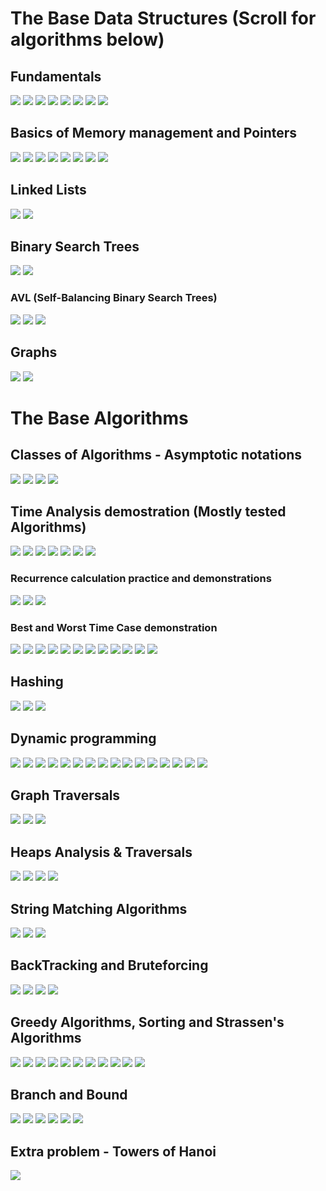 # The Base Data Structures (Scroll for algorithms below)
## Fundamentals
![](image_datastructures/fundamentals_1.jpg)
![](image_datastructures/fundamentals_2.jpg)
![](image_datastructures/fundamentals_3.jpg)
![](image_datastructures/fundamentals_4.jpg)
![](image_datastructures/fundamentals_5.jpg)
![](image_datastructures/ADT.jpg)
![](image_datastructures/Stacks_and_Queues.jpg)
![](image_datastructures/Trees.jpg)
## Basics of Memory management and Pointers
![](images/Basics_1.jpg)
![](images/Basics_2.jpg)
![](images/Basics_3.jpg)
![](images/Basics_4.jpg)
![](images/Basics_5.jpg)
![](images/Basics_6.jpg)
![](images/Basics_7.jpg)
![](images/Basics_8.jpg)
## Linked Lists 
![](images/3.jpg)
![](images/2.jpg)
## Binary Search Trees
![](images/4.jpg)
![](images/5.jpg)
### AVL (Self-Balancing Binary Search Trees)
![](images/AVL_Trees_240416_222627_1.jpg)
![](images/AVL_Trees_240416_222627_2.jpg)
![](images/AVL_Trees_240416_222627_3.jpg)
## Graphs 
![](images/6.jpg)
![](images/7.jpg)
# The Base Algorithms 
## Classes of Algorithms - Asymptotic notations 
![](images/8.jpg)
![](images/9.jpg)
![](images/10.jpg)
![](images/11.jpg)
## Time Analysis demostration (Mostly tested Algorithms)
![](images/TABA_1.jpg)
![](images/TABA_2.jpg)
![](images/TABA_3.jpg)
![](images/TABA_4.jpg)
![](images/TABA_5.jpg)
![](images/TABA_6.jpg)
![](images/TABA_7.jpg)
### Recurrence calculation practice and demonstrations 
![](images/Recurrence_1.jpg)
![](images/Recurrence_2.jpg)
![](images/Recurrence_3.jpg)
### Best and Worst Time Case demonstration 
![](images/ABBW_1.jpg)
![](images/ABBW_2.jpg)
![](images/ABBW_3.jpg)
![](images/ABBW_4.jpg)
![](images/ABBW_5.jpg)
![](images/ABBW_6.jpg)
![](images/ABBW_7.jpg)
![](images/ABBW_8.jpg)
![](images/ABBW_9.jpg)
![](images/ABBW_10.jpg)
![](images/ABBW_11.jpg)
![](images/ABBW_12.jpg)
## Hashing
![](images/Hashing_240416_210636_1.jpg)
![](images/Hashing_240416_210636_2.jpg)
![](images/Hashing_240416_210636_3.jpg)
## Dynamic programming 
![](images/Dynamic_Programming_240416_172831_1.jpg)
![](images/Dynamic_Programming_240416_172831_2.jpg)
![](images/Dynamic_Programming_240416_172831_3.jpg)
![](images/Dynamic_Programming_240416_172831_4.jpg)
![](images/Dynamic_Programming_240416_172831_5.jpg)
![](images/Dynamic_Programming_240416_172831_6.jpg)
![](images/Dynamic_Programming_240416_172831_7.jpg)
![](images/Dynamic_Programming_240416_172831_8.jpg)
![](images/Dynamic_Programming_240416_172831_9.jpg)
![](images/Dynamic_Programming_240416_172831_10.jpg)
![](images/Dynamic_Programming_240416_172831_11.jpg)
![](images/Dynamic_Programming_240416_172831_12.jpg)
![](images/Dynamic_Programming_240416_172831_13.jpg)
![](images/Dynamic_Programming_240416_172831_14.jpg)
![](images/Dynamic_Programming_240416_172831_15.jpg)
![](images/Dynamic_Programming_240416_172831_16.jpg)
## Graph Traversals
![](images/GTBFS_1.jpg)
![](images/GTBFS_2.jpg)
![](images/GTBFS_3.jpg)
## Heaps Analysis & Traversals 
![](images/HEAPS_1.jpg)
![](images/HEAPS_2.jpg)
![](images/HEAPS_3.jpg)
![](images/HEAPS_4.jpg)
## String Matching Algorithms 
![](images/SMA_1.jpg)
![](images/SMA_2.jpg)
![](images/SMA_3.jpg)
## BackTracking and Bruteforcing
![](images/BBF_1.jpg)
![](images/BBF_2.jpg)
![](images/BBF_3.jpg)
![](images/BBF_4.jpg)
## Greedy Algorithms, Sorting and Strassen's Algorithms 
![](images/SSMG_1.jpg)
![](images/SSMG_2.jpg)
![](images/SSMG_3.jpg)
![](images/SSMG_4.jpg)
![](images/SSMG_5.jpg)
![](images/SSMG_6.jpg)
![](images/SSMG_7.jpg)
![](images/SSMG_8.jpg)
![](images/SSMG_9.jpg)
![](images/SSMG_10.jpg)
![](images/SSMG_11.jpg)
## Branch and Bound 
![](images/BB_1.jpg)
![](images/BB_2.jpg)
![](images/BB_3.jpg)
![](images/BB_4.jpg)
![](images/BB_5.jpg)
![](images/BB_6.jpg)
## Extra problem - Towers of Hanoi 
![](images/TOH.jpg)